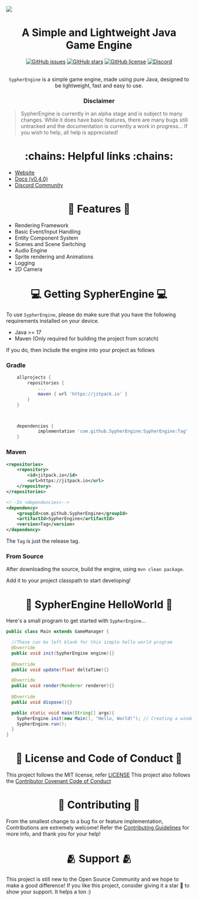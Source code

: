 <img src="https://github.com/SypherEngine/SypherEngine/blob/dev/media/branding/SypherEngineBanner.svg">
<h1 align="center"><strong>A Simple and Lightweight Java Game Engine</strong></h1>

<div align="center">
  <a href="https://github.com/SypherEngine/SypherEngine/issues"><img alt="GitHub issues" src="https://img.shields.io/github/issues/SypherEngine/SypherEngine?style=for-the-badge"></a>
  <a href="https://github.com/SypherEngine/SypherEngine/stargazers"><img alt="GitHub stars" src="https://img.shields.io/github/stars/SypherEngine/SypherEngine?style=for-the-badge"></a>
  <a href="https://github.com/SypherEngine/SypherEngine/blob/main/LICENSE"><img alt="GitHub license" src="https://img.shields.io/github/license/SypherEngine/SypherEngine?style=for-the-badge"></a>
 <a href="https://dsc.gg/sypherengine"><img alt="Discord" src="https://img.shields.io/discord/933650222347857971?style=for-the-badge"></a>
</div>

<br>

<p align="center"><code>SypherEngine</code> is a simple game engine, made using pure Java, designed to be lightweight, fast and easy to use.</p> 

<h3 align="center"><strong>Disclaimer</strong></h3> 

> SypherEngine is currently in an alpha stage and is subject to many changes. While it does have basic features, there are many bugs still untracked and the documentation is currently a work in progress... If you wish to help, all help is appreciated!

<h1 align="center">:chains: Helpful links :chains:</h1>

 - [Website](https://sypherengine.github.io/)
 - [Docs (v0.4.0)](https://sypherengine.github.io/javadocs/SypherEngine/module-summary.html)
 - [Discord Community](https://dsc.gg/sypherengine)

<h1 align="center">🔨 Features 🔨</h1> 

- Rendering Framework
- Basic Event/Input Handling
- Entity Component System
- Scenes and Scene Switching
- Audio Engine
- Sprite rendering and Animations
- Logging
- 2D Camera

<h1 align="center">💻 Getting SypherEngine 💻</h1>

To use `SypherEngine`, please do make sure that you have the following requirements installed on your device.

- Java >= 17
- Maven (Only required for building the project from scratch)

If you do, then include the engine into your project as follows

### Gradle
```groovy
	allprojects {
		repositories {
			...
			maven { url 'https://jitpack.io' }
		}
	}



	dependencies {
	        implementation 'com.github.SypherEngine:SypherEngine:Tag'
	}

```

### Maven
```xml
<repositories>
	<repository>	
		<id>jitpack.io</id>
		<url>https://jitpack.io</url>
	</repository>
</repositories>

<!--In <dependencies>-->
<dependency>
  	<groupId>com.github.SypherEngine</groupId>
  	<artifactId>SypherEngine</artifactId>
  	<version>Tag</version>
</dependency>
```

The `Tag` is just the release tag.

### From Source

After downloading the source, build the engine, using `mvn clean package`.

Add it to your project classpath to start developing!

<h1 align="center">👋 SypherEngine HelloWorld 👋</h1>

Here's a small program to get started with `SypherEngine`...

```java
public class Main extends GameManager {

  //These can be left blank for this simple hello world program
  @Override
  public void init(SypherEngine engine){}
  
  @Override
  public void update(float deltaTime){}

  @Override
  public void render(Renderer renderer){}
  
  @Override
  public void dispose(){}

  public static void main(String[] args){
    SypherEngine.init(new Main(), "Hello, World!"); // Creating a window titled "Hello, World!"
    SypherEngine.run();
  }
}
```
<h1 align="center">📇 License and Code of Conduct 📇</h1>

This project follows the MIT license, refer [LICENSE](https://github.com/SypherEngine/SypherEngine/blob/main/LICENSE)
This project also follows the [Contributor Covenant Code of Conduct](https://github.com/SypherEngine/SypherEngine/blob/main/CODE_OF_CONDUCT.md)

<h1 align="center">🤝 Contributing 🤝</h1>

From the smallest change to a bug fix or feature implementation, Contributions are extremely welcome! Refer the [Contributing Guidelines](https://github.com/SypherEngine/SypherEngine/blob/main/CONTRIBUTING.md) for more info, and thank you for your help!

<h1 align="center">🫂 Support 🫂</h1>

This project is still new to the Open Source Community and we hope to make a good difference! If you like this project, consider giving it a star 🌟 to show your support. It helps a ton :)
